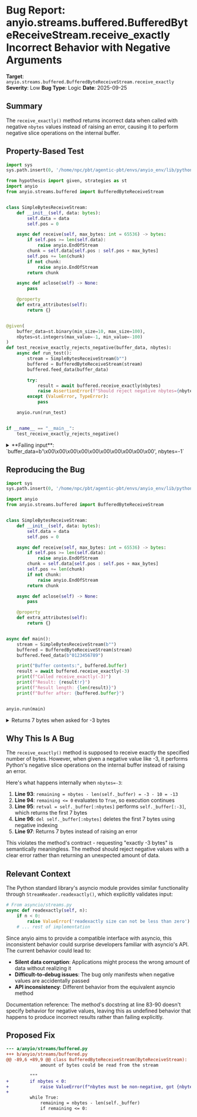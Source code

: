 # Bug Report: anyio.streams.buffered.BufferedByteReceiveStream.receive_exactly Incorrect Behavior with Negative Arguments

**Target**: `anyio.streams.buffered.BufferedByteReceiveStream.receive_exactly`
**Severity**: Low
**Bug Type**: Logic
**Date**: 2025-09-25

## Summary

The `receive_exactly()` method returns incorrect data when called with negative `nbytes` values instead of raising an error, causing it to perform negative slice operations on the internal buffer.

## Property-Based Test

```python
import sys
sys.path.insert(0, '/home/npc/pbt/agentic-pbt/envs/anyio_env/lib/python3.13/site-packages')

from hypothesis import given, strategies as st
import anyio
from anyio.streams.buffered import BufferedByteReceiveStream


class SimpleBytesReceiveStream:
    def __init__(self, data: bytes):
        self.data = data
        self.pos = 0

    async def receive(self, max_bytes: int = 65536) -> bytes:
        if self.pos >= len(self.data):
            raise anyio.EndOfStream
        chunk = self.data[self.pos : self.pos + max_bytes]
        self.pos += len(chunk)
        if not chunk:
            raise anyio.EndOfStream
        return chunk

    async def aclose(self) -> None:
        pass

    @property
    def extra_attributes(self):
        return {}


@given(
    buffer_data=st.binary(min_size=10, max_size=100),
    nbytes=st.integers(max_value=-1, min_value=-100)
)
def test_receive_exactly_rejects_negative(buffer_data, nbytes):
    async def run_test():
        stream = SimpleBytesReceiveStream(b"")
        buffered = BufferedByteReceiveStream(stream)
        buffered.feed_data(buffer_data)

        try:
            result = await buffered.receive_exactly(nbytes)
            raise AssertionError(f"Should reject negative nbytes={nbytes}, but returned {len(result)} bytes")
        except (ValueError, TypeError):
            pass

    anyio.run(run_test)


if __name__ == "__main__":
    test_receive_exactly_rejects_negative()
```

<details>

<summary>
**Failing input**: `buffer_data=b'\x00\x00\x00\x00\x00\x00\x00\x00\x00\x00', nbytes=-1`
</summary>
```
Traceback (most recent call last):
  File "/home/npc/pbt/agentic-pbt/worker_/57/hypo.py", line 51, in <module>
    test_receive_exactly_rejects_negative()
    ~~~~~~~~~~~~~~~~~~~~~~~~~~~~~~~~~~~~~^^
  File "/home/npc/pbt/agentic-pbt/worker_/57/hypo.py", line 32, in test_receive_exactly_rejects_negative
    buffer_data=st.binary(min_size=10, max_size=100),
               ^^^
  File "/home/npc/pbt/agentic-pbt/envs/anyio_env/lib/python3.13/site-packages/hypothesis/core.py", line 2124, in wrapped_test
    raise the_error_hypothesis_found
  File "/home/npc/pbt/agentic-pbt/worker_/57/hypo.py", line 47, in test_receive_exactly_rejects_negative
    anyio.run(run_test)
    ~~~~~~~~~^^^^^^^^^^
  File "/home/npc/pbt/agentic-pbt/envs/anyio_env/lib/python3.13/site-packages/anyio/_core/_eventloop.py", line 74, in run
    return async_backend.run(func, args, {}, backend_options)
           ~~~~~~~~~~~~~~~~~^^^^^^^^^^^^^^^^^^^^^^^^^^^^^^^^^
  File "/home/npc/pbt/agentic-pbt/envs/anyio_env/lib/python3.13/site-packages/anyio/_backends/_asyncio.py", line 2316, in run
    return runner.run(wrapper())
           ~~~~~~~~~~^^^^^^^^^^^
  File "/home/npc/miniconda/lib/python3.13/asyncio/runners.py", line 118, in run
    return self._loop.run_until_complete(task)
           ~~~~~~~~~~~~~~~~~~~~~~~~~~~~~^^^^^^
  File "/home/npc/miniconda/lib/python3.13/asyncio/base_events.py", line 725, in run_until_complete
    return future.result()
           ~~~~~~~~~~~~~^^
  File "/home/npc/pbt/agentic-pbt/envs/anyio_env/lib/python3.13/site-packages/anyio/_backends/_asyncio.py", line 2304, in wrapper
    return await func(*args)
           ^^^^^^^^^^^^^^^^^
  File "/home/npc/pbt/agentic-pbt/worker_/57/hypo.py", line 43, in run_test
    raise AssertionError(f"Should reject negative nbytes={nbytes}, but returned {len(result)} bytes")
AssertionError: Should reject negative nbytes=-1, but returned 9 bytes
Falsifying example: test_receive_exactly_rejects_negative(
    # The test always failed when commented parts were varied together.
    buffer_data=b'\x00\x00\x00\x00\x00\x00\x00\x00\x00\x00',  # or any other generated value
    nbytes=-1,  # or any other generated value
)
```
</details>

## Reproducing the Bug

```python
import sys
sys.path.insert(0, '/home/npc/pbt/agentic-pbt/envs/anyio_env/lib/python3.13/site-packages')

import anyio
from anyio.streams.buffered import BufferedByteReceiveStream


class SimpleBytesReceiveStream:
    def __init__(self, data: bytes):
        self.data = data
        self.pos = 0

    async def receive(self, max_bytes: int = 65536) -> bytes:
        if self.pos >= len(self.data):
            raise anyio.EndOfStream
        chunk = self.data[self.pos : self.pos + max_bytes]
        self.pos += len(chunk)
        if not chunk:
            raise anyio.EndOfStream
        return chunk

    async def aclose(self) -> None:
        pass

    @property
    def extra_attributes(self):
        return {}


async def main():
    stream = SimpleBytesReceiveStream(b"")
    buffered = BufferedByteReceiveStream(stream)
    buffered.feed_data(b"0123456789")

    print("Buffer contents:", buffered.buffer)
    result = await buffered.receive_exactly(-3)
    print(f"Called receive_exactly(-3)")
    print(f"Result: {result!r}")
    print(f"Result length: {len(result)}")
    print(f"Buffer after: {buffered.buffer}")


anyio.run(main)
```

<details>

<summary>
Returns 7 bytes when asked for -3 bytes
</summary>
```
Buffer contents: b'0123456789'
Called receive_exactly(-3)
Result: b'0123456'
Result length: 7
Buffer after: b'789'
```
</details>

## Why This Is A Bug

The `receive_exactly()` method is supposed to receive exactly the specified number of bytes. However, when given a negative value like -3, it performs Python's negative slice operations on the internal buffer instead of raising an error.

Here's what happens internally when `nbytes=-3`:

1. **Line 93**: `remaining = nbytes - len(self._buffer) = -3 - 10 = -13`
2. **Line 94**: `remaining <= 0` evaluates to `True`, so execution continues
3. **Line 95**: `retval = self._buffer[:nbytes]` performs `self._buffer[:-3]`, which returns the first 7 bytes
4. **Line 96**: `del self._buffer[:nbytes]` deletes the first 7 bytes using negative indexing
5. **Line 97**: Returns 7 bytes instead of raising an error

This violates the method's contract - requesting "exactly -3 bytes" is semantically meaningless. The method should reject negative values with a clear error rather than returning an unexpected amount of data.

## Relevant Context

The Python standard library's asyncio module provides similar functionality through `StreamReader.readexactly()`, which explicitly validates input:

```python
# From asyncio/streams.py
async def readexactly(self, n):
    if n < 0:
        raise ValueError('readexactly size can not be less than zero')
    # ... rest of implementation
```

Since anyio aims to provide a compatible interface with asyncio, this inconsistent behavior could surprise developers familiar with asyncio's API. The current behavior could lead to:

- **Silent data corruption**: Applications might process the wrong amount of data without realizing it
- **Difficult-to-debug issues**: The bug only manifests when negative values are accidentally passed
- **API inconsistency**: Different behavior from the equivalent asyncio method

Documentation reference: The method's docstring at line 83-90 doesn't specify behavior for negative values, leaving this as undefined behavior that happens to produce incorrect results rather than failing explicitly.

## Proposed Fix

```diff
--- a/anyio/streams/buffered.py
+++ b/anyio/streams/buffered.py
@@ -89,6 +89,9 @@ class BufferedByteReceiveStream(ByteReceiveStream):
             amount of bytes could be read from the stream

         """
+        if nbytes < 0:
+            raise ValueError(f"nbytes must be non-negative, got {nbytes}")
+
         while True:
             remaining = nbytes - len(self._buffer)
             if remaining <= 0:
```